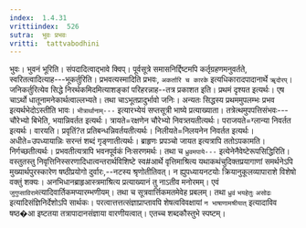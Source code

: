 ```yaml
---
index:  1.4.31
vrittiindex:  526
sutra:  भुवः प्रभवः
vritti:  tattvabodhini 
---
```


भुवः। भुवनं भूरिति। संपदादित्वाद्भावे क्विप्। पूर्वसूत्रे समासनिर्द्दिष्टमपि कर्तृग्रहणमनुवर्तते, स्वरितत्वादित्याह---भूकर्तुरिति। प्रभवत्यस्मादिति प्रभवः, `अकर्तारि च कारके` इत्यधिकारादपादानार्थे `ॠदोरप्`। जनिकर्तुरित्येव सिद्धे निरर्थकमिदमित्याशङ्कां परिहरन्नाह--तत्र प्रकाशत इति। प्रथमं दृश्यत इत्यर्थः। एष चाऽर्थो धातूनामनेकार्थत्वाल्लभ्यते। तथा चाऽभूतप्रादुर्भावो जनिः। अन्यतः सिद्धस्य प्रथममुपलम्भः प्रभव इत्यर्थभेदोऽस्तीति भावः। `भीत्रार्थानाम्---` इत्यारभ्येयं सप्तसूत्री भाष्ये प्रत्याख्याता। तत्रेत्थमुपपत्तिसंभवः---चौरेभ्यो बिभेति, भयान्निवर्तत इत्यर्थः। त्रायते=रक्षणेन चौरेभ्यो निवत्र्तयतीत्यर्थः। पराजयते=ग्लान्या निवर्तत इत्यर्थः। वारयति। प्रवृतिं?त प्रतिबन्धन्निवर्तयतीत्यर्थः। निलीयते=निलयनेन निवर्तत इत्यर्थः। अधीते=उपध्यायान्निः सरन्तं शब्दं गृङ्णातीत्यर्थः। ब्राहृणः प्रपञ्चो जायत इत्यत्रापि ततोऽपकामति। निर्गच्छतीत्यर्थः। प्रभवतीत्यत्रापि भवनपूर्वकं निःसरणमर्थः। तथा च `ध्रुवमपाये---` इत्येनेनैवेष्टेरूपसिद्धिरिति। वस्तुतस्तु निवृत्तिनिस्सरणादिधात्वन्तरार्थविशिष्टे स्व#आर्थे वृत्तिमाश्रित्य यथाकथंचुदिक्तप्रयागाणां समर्थनेऽपि मुख्यार्थपुरस्कारेण षष्ठीप्रयोगो दुर्वारः,--नटस्य श्रृणोतीतिवत्। न ह्युपध्यायनटयोः क्रियानुकूलव्यापाराशे विशेषो वक्तुं शक्यः। अनभिधानब्राहृआस्त्रमाश्रित्य प्रत्याख्यानं तु नाऽतीव मनोरमम्। एवं `जुगुप्साविरामे`त्यादिवार्तिकमप्यारम्भणीयम्। तथा च सूत्रवार्त्तिकमतमेवेह प्रबलम्। तथा `ध्रुवं` `भयहेतुः` `असोढः` इत्यादिसंज्ञिनिर्देशोऽपि सार्थकः। परत्वात्तत्तत्संज्ञाप्राप्तावपि शेषत्वविवक्षायां `न भाषाणामश्रीयात्` इत्यादाविव षष्ठ�आ इष्टतया तत्रापादानसंज्ञाया वारणीयत्वात्। एतच्च शब्दकौस्तुभे स्पष्टम्।

